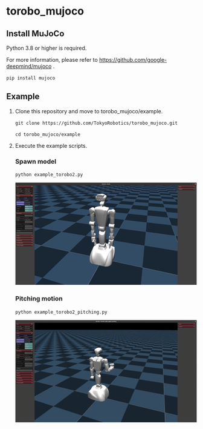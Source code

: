 # torobo_mujoco

## Install MuJoCo
Python 3.8 or higher is required.

For more information, please refer to https://github.com/google-deepmind/mujoco .

```
pip install mujoco
```

## Example

1. Clone this repository and move to torobo_mujoco/example.
    ```
    git clone https://github.com/TokyoRobotics/torobo_mujoco.git
    ```

    ```
    cd torobo_mujoco/example
    ```

2. Execute the example scripts.

    ### Spawn model

    ```
    python example_torobo2.py
    ```
    <img src="./doc/torobo2.png" width="600">

    ### Pitching motion

    ```
    python example_torobo2_pitching.py
    ```
    <img src="./doc/torobo2_pitching.gif" width="600">

